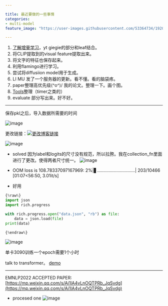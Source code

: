 ```yaml
---

title: 最近要做的一些事情
categories:
- multi-model
feature_image: "https://user-images.githubusercontent.com/53364734/192078882-190b1b14-a1ee-4590-ac1f-56ac81ffeb56.png"

---
```

1. [了解增量学习](https://github.com/Impression2805/CVPR21_PASS)，yt giegie的部分和leaf结合。
2. 将CLIP提取到的visual feature提取出来。
3. 将文字的特征也保存起来。
4. 利用flamingo进行学习。
5. 尝试将diffusiion model用于生成。
6. LI MU 发了一个服务器的更新。看不懂。看的脑袋疼。
7. paper整理高优先级\(^o^)/ 我的论文。整理一下。画个图。
8. [Tools](https://lizeyujack.github.io/tools/)整理（timer之类的）
9. evaluate 部分写出来。好不好。

---
保存pkl之后，导入数据所需要的时间

![image](https://user-images.githubusercontent.com/53364734/198952485-4427e3f8-880a-4599-9878-f04d94b17be9.png)

<!-- more -->


更改链接：[![更改博客链接](https://user-images.githubusercontent.com/53364734/192180297-c1654533-eb5f-4bf9-aa9f-ab830208a5e3.png)](https://github.com/lizeyujack/lizeyujack.github.io/edit/main/_posts/2022-10-29-26.md)

![image](https://user-images.githubusercontent.com/53364734/198828975-c48e5460-f03b-4ce6-9886-a149f871b75f.png)

- solved
因为label和logits的尺寸没有规范，所以拉胯。我在collection_fn里面进行了更改。使得两者尺寸统一。
![image](https://user-images.githubusercontent.com/53364734/198843685-a3c4a708-bdff-49ba-ba10-2dd7647ed995.png)
- OOM
loss is 108.78337097167969:   2%|▋..............................| 203/10466 [01:07<56:50,  3.01it/s]

- 好用

```python
{%raw%}
import json
import rich.progress

with rich.progress.open("data.json", "rb") as file:
    data = json.load(file)
print(data)

{%endraw%}
```
![image](https://user-images.githubusercontent.com/53364734/198882535-bf98fffa-5f36-4f28-b82b-d4c0345cff6c.png)
 
 单卡3090训练一个epoch需要1个小时
 
 talk to transformer。 [demo](https://app.inferkit.com/demo)
 
 ---
 EMNLP2022 ACCEPTED PAPER:
 [https://mp.weixin.qq.com/s/Ai1lA4vLnOQTPRb_JqSvdg](https://mp.weixin.qq.com/s/Ai1lA4vLnOQTPRb_JqSvdg)
 
 - procesed one
 ![image](https://user-images.githubusercontent.com/53364734/199007759-642a9dfe-9022-4cb7-90ee-5e10a915eae1.png)

